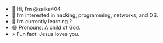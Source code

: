 - 👋 Hi, I’m @zaika404
- 👀 I’m interested in hacking, programming, networks, and OS.
- 🌱 I’m currently learning ?
- 😄 Pronouns: A child of God.
- ⚡ Fun fact: Jesus loves you.

<!---
zaika404/zaika404 is a ✨ special ✨ repository because its `README.md` (this file) appears on your GitHub profile.
You can click the Preview link to take a look at your changes.
--->
